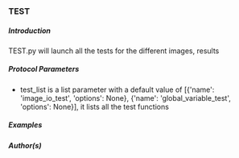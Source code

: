 ### TEST

##### Introduction

TEST.py will launch all the tests for the different images, results

##### Protocol Parameters

- test_list is a list parameter with a default value of [{'name': 'image_io_test', 'options': None}, {'name': 'global_variable_test', 'options': None}], it lists all the test functions

##### Examples


##### Author(s)

